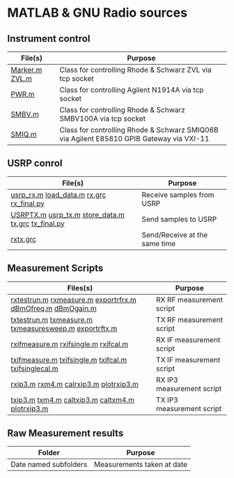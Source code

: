 MATLAB & GNU Radio sources
==========================

Instrument control
------------------

File(s) | Purpose
------- | -------
[Marker.m](Marker.m) [ZVL.m](ZVL) | Class for controlling Rhode & Schwarz ZVL via tcp socket
[PWR.m](PWR.m) | Class for controlling Agilent N1914A via tcp socket
[SMBV.m](SMBV.m) | Class for controlling Rhode & Schwarz SMBV100A via tcp socket
[SMIQ.m](SMIQ.m) | Class for controlling Rhode & Schwarz SMIQ06B via Agilent E85810 GPIB Gateway via VXI-11

USRP conrol
-----------

File(s) | Purpose
------- | -------
[usrp_rx.m](usrp_rx.m) [load_data.m](load_data.m) [rx.grc](rx.grc) [rx_final.py](rx_final.py) | Receive samples from USRP
[USRPTX.m](USRPTX.m) [usrp_tx.m](usrp_tx.m) [store_data.m](store_data.m) [tx.grc](tx.grc) [tx_final.py](tx_final.py) | Send samples to USRP
[rxtx.grc](rxtx.grc) | Send/Receive at the same time

Measurement Scripts
-------------------

Files(s) | Purpose
-------- | -------
[rxtestrun.m](rxtestrun.m) [rxmeasure.m](rxmeasure.m) [exportrfrx.m](exportrfrx.m) [dBmOfreq.m](dBmOfreq.m) [dBmOgain.m](dBmOgain.m) | RX RF measurement script
[txtestrun.m](txtestrun.m) [txmeasure.m](txmeasure.m) [txmeasuresweep.m](txmeasuresweep.m) [exportrftx.m](exportrftx.m) | TX RF measurement script
[rxifmeasure.m](rxifmeasure.m) [rxifsingle.m](rxifsingle.m) [rxifcal.m](rxifcal.m) | RX IF measurement script
[txifmeasure.m](txifmeasure.m) [txifsingle.m](txifsingle.m) [txifcal.m](txifcal.m) [txifsinglecal.m](txifsinglecal.m) | TX IF measurement script
[rxip3.m](rxip3.m) [rxm4.m](rxm4.m) [calrxip3.m](calrxip3.m) [plotrxip3.m](plotrxip3.m) | RX IP3 measurement script
[txip3.m](txip3.m) [txm4.m](txm4.m) [caltxip3.m](caltxip3.m) [caltxm4.m](caltxm4.m) [plotrxip3.m](plotrxip3.m) | TX IP3 measurement script


Raw Measurement results
-------------------

Folder | Purpose
---- | -------
Date named subfolders | Measurements taken at date
